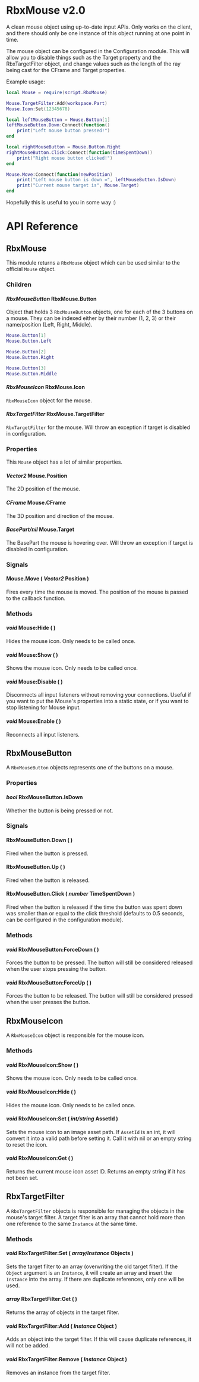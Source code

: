 # RbxMouse v2.0
A clean mouse object using up-to-date input APIs. Only works on the client, and there should only be one instance of this object running at one point in time.

The mouse object can be configured in the Configuration module. This will allow you to disable things such as the Target property and the RbxTargetFilter object, and change values such as the length of the ray being cast for the CFrame and Target properties.

Example usage:

```lua
local Mouse = require(script.RbxMouse)

Mouse.TargetFilter:Add(workspace.Part)
Mouse.Icon:Set(12345678)

local leftMouseButton = Mouse.Button[1]
leftMouseButton.Down:Connect(function()
    print("Left mouse button pressed!")
end

local rightMouseButton = Mouse.Button.Right
rightMouseButton.Click:Connect(function(timeSpentDown))
    print("Right mouse button clicked!")
end

Mouse.Move:Connect(function(newPosition)
    print("Left mouse button is down =", leftMouseButton.IsDown)
    print("Current mouse target is", Mouse.Target)
end
```

Hopefully this is useful to you in some way :)

# API Reference
## RbxMouse
This module returns a `RbxMouse` object which can be used similar to the official `Mouse` object.

### Children
#### *RbxMouseButton* RbxMouse.Button
Object that holds 3 `RbxMouseButton` objects, one for each of the 3 buttons on a mouse.
They can be indexed either by their number (1, 2, 3) or their name/position (Left, Right, Middle).

```lua
Mouse.Button[1]
Mouse.Button.Left

Mouse.Button[2]
Mouse.Button.Right

Mouse.Button[3]
Mouse.Button.Middle
```

#### *RbxMouseIcon* RbxMouse.Icon
`RbxMouseIcon` object for the mouse.

#### *RbxTargetFilter* RbxMouse.TargetFilter
`RbxTargetFilter` for the mouse. Will throw an exception if target is disabled in configuration.

### Properties
This `Mouse` object has a lot of similar properties.

#### *Vector2* Mouse.Position
The 2D position of the mouse.

#### *CFrame* Mouse.CFrame
The 3D position and direction of the mouse.

#### *BasePart/nil* Mouse.Target
The BasePart the mouse is hovering over. Will throw an exception if target is disabled in configuration.

### Signals
#### Mouse.Move ( *Vector2* Position )
Fires every time the mouse is moved. The position of the mouse is passed to the callback function.

### Methods
#### *void* Mouse:Hide ( )
Hides the mouse icon. Only needs to be called once.

#### *void* Mouse:Show ( )
Shows the mouse icon. Only needs to be called once.

#### *void* Mouse:Disable ( )
Disconnects all input listeners without removing your connections. Useful if you want to put the Mouse's properties into a static state, or if you want to stop listening for Mouse input.

#### *void* Mouse:Enable ( )
Reconnects all input listeners.

## RbxMouseButton
A `RbxMouseButton` objects represents one of the buttons on a mouse.

### Properties
#### *bool* RbxMouseButton.IsDown
Whether the button is being pressed or not.

### Signals
#### RbxMouseButton.Down ( )
Fired when the button is pressed.

#### RbxMouseButton.Up ( )
Fired when the button is released.

#### RbxMouseButton.Click ( *number* TimeSpentDown )
Fired when the button is released if the time the button was spent down was smaller than or equal to the click threshold (defaults to 0.5 seconds, can be configured in the configuration module).

### Methods
#### *void* RbxMouseButton:ForceDown ( )
Forces the button to be pressed. The button will still be considered released when the user stops pressing the button.

#### *void* RbxMouseButton:ForceUp ( )
Forces the button to be released. The button will still be considered pressed when the user presses the button.

## RbxMouseIcon
A `RbxMouseIcon` object is responsible for the mouse icon.

### Methods
#### *void* RbxMouseIcon:Show ( )
Shows the mouse icon. Only needs to be called once.

#### *void* RbxMouseIcon:Hide ( )
Hides the mouse icon. Only needs to be called once.

#### *void* RbxMouseIcon:Set ( *int/string* AssetId )
Sets the mouse icon to an image asset path. If `AssetId` is an int, it will convert it into a valid path before setting it. Call it with nil or an empty string to reset the icon.

#### *void* RbxMouseIcon:Get ( )
Returns the current mouse icon asset ID. Returns an empty string if it has not been set.

## RbxTargetFilter
A `RbxTargetFilter` objects is responsible for managing the objects in the mouse's target filter. A target filter is an array that cannot hold more than one reference to the same `Instance` at the same time.

### Methods
#### *void* RbxTargetFilter:Set ( *array<Instance>/Instance* Objects )
Sets the target filter to an array (overwriting the old target filter). If the `Object` argument is an `Instance`, it will create an array and insert the `Instance` into the array. If there are duplicate references, only one will be used.

#### *array<Instance>* RbxTargetFilter:Get ( )
Returns the array of objects in the target filter.

#### *void* RbxTargetFilter:Add ( *Instance* Object )
Adds an object into the target filter. If this will cause duplicate references, it will not be added.

#### *void* RbxTargetFilter:Remove ( *Instance* Object )
Removes an instance from the target filter.
